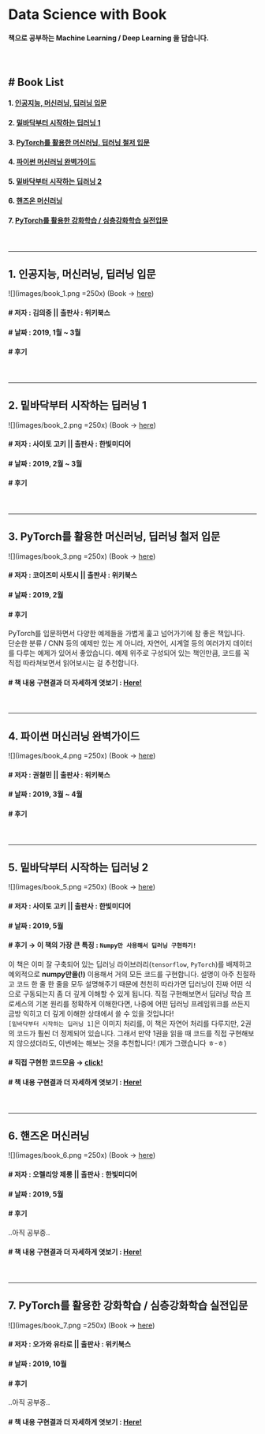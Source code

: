 # Data Science with Book
#### 책으로 공부하는 Machine Learning / Deep Learning 을 담습니다.

ㅤ
ㅤ　



##  \# Book List
#### 1. [인공지능, 머신러닝, 딥러닝 입문](https://github.com/jeina7/Data_Science_with_Book#1-%EC%9D%B8%EA%B3%B5%EC%A7%80%EB%8A%A5-%EB%A8%B8%EC%8B%A0%EB%9F%AC%EB%8B%9D-%EB%94%A5%EB%9F%AC%EB%8B%9D-%EC%9E%85%EB%AC%B8-1)
#### 2. [밑바닥부터 시작하는 딥러닝 1](https://github.com/jeina7/Data_Science_with_Book#2-%EB%B0%91%EB%B0%94%EB%8B%A5%EB%B6%80%ED%84%B0-%EC%8B%9C%EC%9E%91%ED%95%98%EB%8A%94-%EB%94%A5%EB%9F%AC%EB%8B%9D-1-1)
#### 3. [PyTorch를 활용한 머신러닝, 딥러닝 철저 입문](https://github.com/jeina7/Data_Science_with_Book#3-pytorch%EB%A5%BC-%ED%99%9C%EC%9A%A9%ED%95%9C-%EB%A8%B8%EC%8B%A0%EB%9F%AC%EB%8B%9D-%EB%94%A5%EB%9F%AC%EB%8B%9D-%EC%B2%A0%EC%A0%80-%EC%9E%85%EB%AC%B8-1)
#### 4. [파이썬 머신러닝 완벽가이드](https://github.com/jeina7/Data_Science_with_Book#4-%ED%8C%8C%EC%9D%B4%EC%8D%AC-%EB%A8%B8%EC%8B%A0%EB%9F%AC%EB%8B%9D-%EC%99%84%EB%B2%BD%EA%B0%80%EC%9D%B4%EB%93%9C-1)
#### 5. [밑바닥부터 시작하는 딥러닝 2](https://github.com/jeina7/Data_Science_with_Book#5-%EB%B0%91%EB%B0%94%EB%8B%A5%EB%B6%80%ED%84%B0-%EC%8B%9C%EC%9E%91%ED%95%98%EB%8A%94-%EB%94%A5%EB%9F%AC%EB%8B%9D-2-1)
#### 6. [핸즈온 머신러닝](https://github.com/jeina7/Data_Science_with_Book#6-%ED%95%B8%EC%A6%88%EC%98%A8-%EB%A8%B8%EC%8B%A0%EB%9F%AC%EB%8B%9D-1)
#### 7. [PyTorch를 활용한 강화학습 / 심층강화학습 실전입문](https://github.com/jeina7/Data_Science_with_Book#7-pytorch%EB%A5%BC-%ED%99%9C%EC%9A%A9%ED%95%9C-%EA%B0%95%ED%99%94%ED%95%99%EC%8A%B5--%EC%8B%AC%EC%B8%B5%EA%B0%95%ED%99%94%ED%95%99%EC%8A%B5-%EC%8B%A4%EC%A0%84%EC%9E%85%EB%AC%B8-1)

ㅤ
ㅤ　






---
## 1. 인공지능, 머신러닝, 딥러닝 입문
![](images/book_1.png =250x)
(Book → [here](https://wikibook.co.kr/ai-by-algorithm/))
#### \# 저자 : 김의중 ||  출판사 : 위키북스
#### \# 날짜 : 2019, 1월 ~ 3월
#### \# 후기


ㅤ
ㅤ　

---
## 2. 밑바닥부터 시작하는 딥러닝 1
![](images/book_2.png =250x)
(Book → [here](http://www.hanbit.co.kr/store/books/look.php?p_code=B8475831198))
#### \# 저자 : 사이토 고키 ||  출판사 : 한빛미디어
#### \# 날짜 : 2019, 2월 ~ 3월
#### \# 후기


ㅤ
ㅤ　

---
## 3. PyTorch를 활용한 머신러닝, 딥러닝 철저 입문
![](images/book_3.png =250x)
(Book → [here](https://wikibook.co.kr/pytorch/))
#### \# 저자 : 코이즈미 사토시 ||  출판사 : 위키북스
#### \# 날짜 : 2019, 2월
#### \# 후기
PyTorch를 입문하면서 다양한 예제들을 가볍게 훑고 넘어가기에 참 좋은 책입니다.   
단순한 분류 / CNN 등의 예제만 있는 게 아니라, 자연어, 시계열 등의 여러가지 데이터를 다루는 예제가 있어서 좋았습니다.
예제 위주로 구성되어 있는 책인만큼, 코드를 꼭 직접 따라쳐보면서 읽어보시는 걸 추천합니다.
#### \# 책 내용 구현결과 더 자세하게 엿보기 : [Here!](https://github.com/jeina7/Book_studying/tree/master/01_PyTorch_introduction#pytorch%EB%A5%BC-%ED%99%9C%EC%9A%A9%ED%95%9C-%EB%A8%B8%EC%8B%A0%EB%9F%AC%EB%8B%9D-%EB%94%A5%EB%9F%AC%EB%8B%9D-%EC%B2%A0%EC%A0%80-%EC%9E%85%EB%AC%B8)

ㅤ
ㅤ　


---
## 4. 파이썬 머신러닝 완벽가이드
![](images/book_4.png =250x)
(Book → [here](https://wikibook.co.kr/ml-definitive-guide/))
#### \# 저자 : 권철민 ||  출판사 : 위키북스
#### \# 날짜 : 2019, 3월 ~ 4월
#### \# 후기


ㅤ
ㅤ　

---

## 5. 밑바닥부터 시작하는 딥러닝 2
![](images/book_5.png =250x)
(Book → [here](http://www.hanbit.co.kr/store/books/look.php?p_code=B8950212853))  
#### \# 저자 : 사이토 고키 ||  출판사 : 한빛미디어
#### \# 날짜 : 2019, 5월
#### \# 후기 → 이 책의 가장 큰 특징 : `Numpy만 사용해서 딥러닝 구현하기!`
이 책은 이미 잘 구축되어 있는 딥러닝 라이브러리(`tensorflow`, `PyTorch`)를 배제하고 예외적으로 **numpy만을(!)** 이용해서 거의 모든 코드를 구현합니다. 설명이 아주 친절하고 코드 한 줄 한 줄을 모두 설명해주기 때문에 천천히 따라가면 딥러닝이 진짜 어떤 식으로 구동되는지 좀 더 깊게 이해할 수 있게 됩니다. 직접 구현해보면서 딥러닝 학습 프로세스의 기본 원리를 정확하게 이해한다면, 나중에 어떤 딥러닝 프레임워크를 쓰든지 금방 익히고 더 깊게 이해한 상태에서 쓸 수 있을 것입니다!   
`[밑바닥부터 시작하는 딥러닝 1]`은 이미지 처리를, 이 책은 자연어 처리를 다루지만, 2권의 코드가 훨씬 더 정제되어 있습니다. 그래서 만약 1권을 읽을 때 코드를 직접 구현해보지 않으셨더라도, 이번에는 해보는 것을 추천합니다! (제가 그랬습니다 ㅎ-ㅎ)
#### \# 직접 구현한 코드모음 → [click!](https://github.com/jeina7/Book_studying/tree/master/02_DeepLearning-from-scratch-2/common)
#### \# 책 내용 구현결과 더 자세하게 엿보기 : [Here!](https://github.com/jeina7/Book_studying/tree/master/02_DeepLearning-from-scratch-2#%EB%B0%91%EB%B0%94%EB%8B%A5%EB%B6%80%ED%84%B0-%EC%8B%9C%EC%9E%91%ED%95%98%EB%8A%94-%EB%94%A5%EB%9F%AC%EB%8B%9D-2)



ㅤ　
ㅤ
ㅤ　





---

## 6. 핸즈온 머신러닝
![](images/book_6.png =250x)
(Book → [here](http://www.hanbit.co.kr/store/books/look.php?p_code=B9267655530))
#### \# 저자 : 오렐리앙 제롱 || 출판사 : 한빛미디어
#### \# 날짜 : 2019, 5월
#### \# 후기
..아직 공부중..
#### \# 책 내용 구현결과 더 자세하게 엿보기 : [Here!](https://github.com/jeina7/Book_studying/tree/master/03_Hands-On-MachineLearning#hands-on-machine-learning-%ED%95%B8%EC%A6%88%EC%98%A8-%EB%A8%B8%EC%8B%A0%EB%9F%AC%EB%8B%9D)



ㅤ　
ㅤ
ㅤ　





---

## 7. PyTorch를 활용한 강화학습 / 심층강화학습 실전입문
![](images/book_7.png =250x)
(Book → [here](https://wikibook.co.kr/pytorch-drl/))
#### \# 저자 : 오가와 유타로 || 출판사 : 위키북스
#### \# 날짜 : 2019, 10월
#### \# 후기
..아직 공부중..
#### \# 책 내용 구현결과 더 자세하게 엿보기 : [Here!](https://github.com/jeina7/Book_studying/tree/master/04_Reinforcement_learning_with_PyTorch#pytorch%EB%A5%BC-%ED%99%9C%EC%9A%A9%ED%95%9C-%EA%B0%95%ED%99%94%ED%95%99%EC%8A%B5--%EC%8B%AC%EC%B8%B5%EA%B0%95%ED%99%94%ED%95%99%EC%8A%B5-%EC%8B%A4%EC%A0%84-%EC%9E%85%EB%AC%B8)
